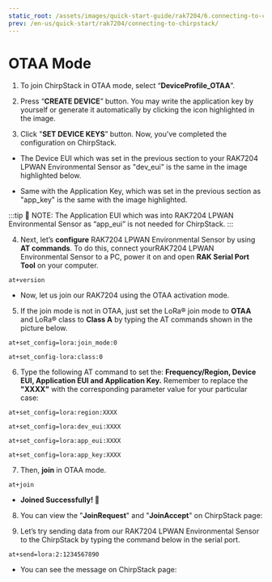 ```yaml
---
static_root: /assets/images/quick-start-guide/rak7204/6.connecting-to-chirpstack/otaa/
prev: /en-us/quick-start/rak7204/connecting-to-chirpstack/
---
```


# OTAA Mode

1. To join ChirpStack in OTAA mode, select “**DeviceProfile_OTAA**”.

<rk-img
  :src="`${$frontmatter.static_root}/qyrvspezqeezlwewbw0t.png`"
  width="100%"
  figure-number="1"
  caption="Selecting OTAA Activation Mode in ChirpStack"
/>

2. Press “**CREATE DEVICE**” button. You may write the application key by yourself or generate it automatically by clicking the icon highlighted in the image.

<rk-img
  :src="`${$frontmatter.static_root}/ulkivutt3w112a4yegfs.png`"
  width="100%"
  figure-number="2"
  caption="Application Key Generation"
/>

3. Click "**SET DEVICE KEYS**” button. Now, you’ve completed the configuration on ChirpStack.

- The Device EUI which was set in the previous section to your RAK7204 LPWAN Environmental Sensor as "dev_eui" is the same in the image highlighted below.

<rk-img
  :src="`${$frontmatter.static_root}/rrxmljx5q8k8f5t8eejc.png`"
  width="100%"
  figure-number="3"
  caption="Device EUI Code"
/>

- Same with the Application Key, which was set in the previous section as "app_key" is the same with the image highlighted.

<rk-img
  :src="`${$frontmatter.static_root}/ulbg6ggoqsntsdmkck25.png`"
  width="100%"
  figure-number="4"
  caption="Application Key LoRaWAN®"
/>

:::tip 📝 NOTE:
 The Application EUI which was into RAK7204 LPWAN Environmental Sensor as “app_eui” is not needed for ChirpStack.
:::

4. Next, let’s **configure** RAK7204 LPWAN Environmental Sensor by using **AT commands**. To do this, connect yourRAK7204 LPWAN Environmental Sensor to a PC, power it on and open **RAK Serial Port Tool** on your computer.
```
at+version
```
<rk-img
  :src="`${$frontmatter.static_root}/fqw3e70otnu8ymgnmu79.png`"
  width="50%"
  figure-number="5"
  caption="RAK Serial Port Tool"
/>

- Now, let us join our RAK7204 using the OTAA activation mode.

5. If the join mode is not in OTAA, just set the LoRa® join mode to **OTAA** and LoRa® class to **Class A** by typing the AT commands shown in the picture below.
```
at+set_config=lora:join_mode:0
```
```
at+set_config-lora:class:0
```
<rk-img
  :src="`${$frontmatter.static_root}/mdjpe1uhxdmahhthbt8w.jpg`"
  width="100%"
  figure-number="6"
  caption="Setting of LoRaWAN® mode and class"
/>

6. Type the following AT command to set the: **Frequency/Region, Device EUI, Application EUI and Application Key.** Remember to replace the **"XXXX"** with the corresponding parameter value for your particular case:
```
at+set_config=lora:region:XXXX
```
```
at+set_config=lora:dev_eui:XXXX
```
```
at+set_config=lora:app_eui:XXXX
```
```
at+set_config=lora:app_key:XXXX
```
<rk-img
  :src="`${$frontmatter.static_root}/vugtbybavkertynte382.jpg`"
  width="100%"
  figure-number="7"
  caption="Setting of Frequency and Device EUI"
/>

<rk-img
  :src="`${$frontmatter.static_root}/rkeautvpyyd4oquhxvgq.jpg`"
  width="100%"
  figure-number="8"
  caption="Setting of Application EUI and Key"
/>

7. Then, **join** in OTAA mode.
```
at+join
```
<rk-img
  :src="`${$frontmatter.static_root}/xlebk2u3xe2ryxo5ss11.png`"
  width="50%"
  figure-number="9"
  caption="Joining in OTAA"
/>

- **Joined Successfully! :tada:**

8. You can view the "**JoinRequest**" and "**JoinAccept**" on ChirpStack page:
<rk-img
  :src="`${$frontmatter.static_root}/bomjx5d87s8b3dnk7wlc.png`"
  width="100%"
  figure-number="10"
  caption="Join Request of the Device in the ChirpStack"
/>

9. Let’s try sending data from our RAK7204 LPWAN Environmental Sensor to the ChirpStack by typing the command below in the serial port.
```
at+send=lora:2:1234567890
```
<rk-img
  :src="`${$frontmatter.static_root}/j7c4lszbgth963mh6kea.png`"
  width="50%"
  figure-number="11"
  caption="Sending Data to ChirpStack"
/>

- You can see the message on ChirpStack page:

<rk-img
  :src="`${$frontmatter.static_root}/bomjx5d87s8b3dnk7wlc.png`"
  width="100%"
  figure-number="12"
  caption="Message Received in ChirpStack"
/>
